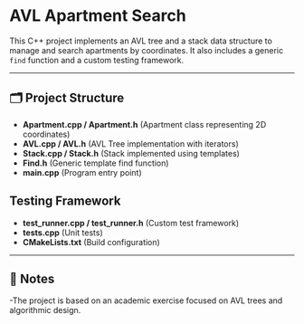 # AVL Apartment Search
This C++ project implements an AVL tree and a stack data structure to manage and search apartments by coordinates. It also includes a generic `find` function and a custom testing framework.

---

## 🗂️ Project Structure
- **Apartment.cpp / Apartment.h** (Apartment class representing 2D coordinates)
- **AVL.cpp / AVL.h** (AVL Tree implementation with iterators)
- **Stack.cpp / Stack.h** (Stack implemented using templates)
- **Find.h** (Generic template find function)
- **main.cpp** (Program entry point)

## Testing Framework
- **test_runner.cpp / test_runner.h** (Custom test framework)
- **tests.cpp** (Unit tests)
- **CMakeLists.txt** (Build configuration)

---

## 📌 Notes
-The project is based on an academic exercise focused on AVL trees and algorithmic design.


